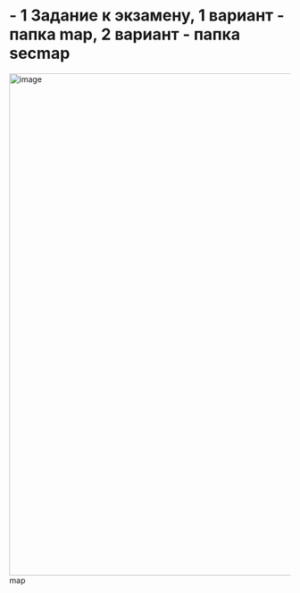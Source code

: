 # - 1 Задание к экзамену, 1 вариант - папка map, 2 вариант - папка secmap
<img width="901" alt="image" src="https://user-images.githubusercontent.com/72875986/150327249-d9347c39-cced-4956-96fd-049501232b12.png"> map
